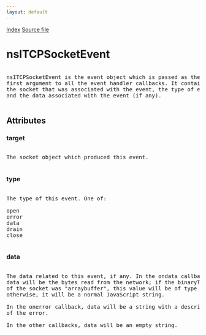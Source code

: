 ```yaml
---
layout: default
---
```

<div id='links'><a href="../index.html">Index</a>
<a href="http://dxr.mozilla.org/mozilla-central/source/dom/network/interfaces/nsIDOMTCPSocket.idl">Source file</a>
</div>

# nsITCPSocketEvent #
<pre>  
nsITCPSocketEvent is the event object which is passed as the  
first argument to all the event handler callbacks. It contains  
the socket that was associated with the event, the type of event,  
and the data associated with the event (if any).  
  
</pre>
## Attributes ##

### target ###
<pre>  
The socket object which produced this event.  
  
</pre>
### type ###
<pre>  
The type of this event. One of:  
  
open  
error  
data  
drain  
close  
  
</pre>
### data ###
<pre>  
The data related to this event, if any. In the ondata callback,  
data will be the bytes read from the network; if the binaryType  
of the socket was "arraybuffer", this value will be of type ArrayBuffer;  
otherwise, it will be a normal JavaScript string.  
  
In the onerror callback, data will be a string with a description  
of the error.  
  
In the other callbacks, data will be an empty string.  
  
</pre>